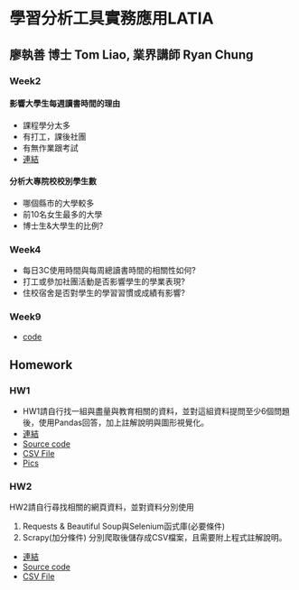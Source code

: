 # 學習分析工具實務應用LATIA
## 廖執善 博士 Tom Liao, 	業界講師 Ryan Chung
### Week2
#### 影響大學生每週讀書時間的理由
* 課程學分太多  
* 有打工，課後社團  
* 有無作業跟考試
* [連結](<https://github.com/Nope916/LATIA112-2/tree/main/WEEK2>)
#### 分析大專院校校別學生數
* 哪個縣市的大學較多  
* 前10名女生最多的大學   
* 博士生&大學生的比例?  
### Week4
* 每日3C使用時間與每周總讀書時間的相關性如何?  
* 打工或參加社團活動是否影響學生的學業表現?  
* 住校宿舍是否對學生的學習習慣或成績有影響?  
### Week9
*  [code](<https://github.com/Nope916/LATIA112-2/blob/main/WEEK9/week9_demo_.ipynb>) 

## Homework  
### HW1  
* HW1請自行找一組與盡量與教育相關的資料，並對這組資料提問至少6個問題後，使用Pandas回答，加上註解說明與圖形視覺化。  
* [連結](<https://github.com/Nope916/LATIA112-2/tree/main/Hw1>)  
* [Source code](<https://github.com/Nope916/LATIA112-2/blob/main/Hw1/Main.py>)  
* [CSV File](<https://github.com/Nope916/LATIA112-2/blob/main/Hw1/Student%20Performance%20Dataset.csv>)  
* [Pics](<https://github.com/Nope916/LATIA112-2/tree/main/Hw1/matplot>)
### HW2
HW2請自行尋找相關的網頁資料，並對資料分別使用
1. Requests & Beautiful Soup與Selenium函式庫(必要條件)
2. Scrapy(加分條件)
分別爬取後儲存成CSV檔案，且需要附上程式註解說明。
* [連結](<https://github.com/Nope916/LATIA112-2/tree/main/Hw1](https://github.com/Nope916/LATIA112-2/tree/main/HW2>)  
* [Source code](<https://github.com/Nope916/LATIA112-2/blob/main/HW2/HW2.ipynb>)  
* [CSV File](<https://github.com/Nope916/LATIA112-2/blob/main/HW2/all_books.csv>)  
